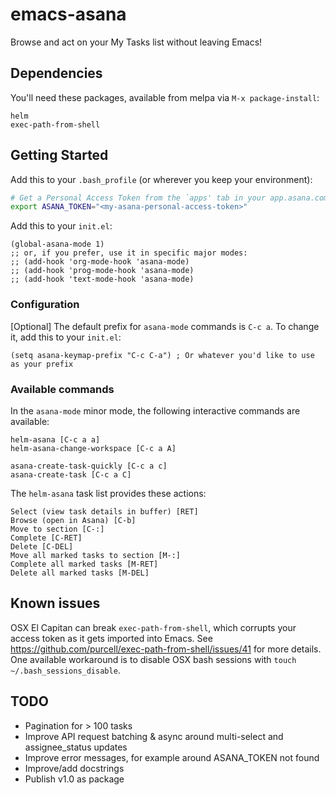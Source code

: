 # emacs-asana

Browse and act on your My Tasks list without leaving Emacs!

## Dependencies

You'll need these packages, available from melpa via `M-x package-install`:
```
helm
exec-path-from-shell
```

## Getting Started

Add this to your `.bash_profile` (or wherever you keep your environment):

```bash
# Get a Personal Access Token from the `apps' tab in your app.asana.com profile settings.
export ASANA_TOKEN="<my-asana-personal-access-token>" 
```

Add this to your `init.el`:
```elisp
(global-asana-mode 1)
;; or, if you prefer, use it in specific major modes:
;; (add-hook 'org-mode-hook 'asana-mode)
;; (add-hook 'prog-mode-hook 'asana-mode)
;; (add-hook 'text-mode-hook 'asana-mode)
```

### Configuration

[Optional] The default prefix for `asana-mode` commands is `C-c a`. To change it, add this to your `init.el`:
```elisp
(setq asana-keymap-prefix "C-c C-a") ; Or whatever you'd like to use as your prefix
```

### Available commands

In the `asana-mode` minor mode, the following interactive commands are available:

```elisp
helm-asana [C-c a a]
helm-asana-change-workspace [C-c a A]

asana-create-task-quickly [C-c a c]
asana-create-task [C-c a C]
```

The `helm-asana` task list provides these actions:
```
Select (view task details in buffer) [RET]
Browse (open in Asana) [C-b]
Move to section [C-:]
Complete [C-RET]
Delete [C-DEL]
Move all marked tasks to section [M-:]
Complete all marked tasks [M-RET]
Delete all marked tasks [M-DEL]
```

## Known issues

OSX El Capitan can break `exec-path-from-shell`, which corrupts your access token as it gets imported into Emacs. See https://github.com/purcell/exec-path-from-shell/issues/41 for more details. One available workaround is to disable OSX bash sessions with `touch ~/.bash_sessions_disable`.

## TODO

- Pagination for > 100 tasks
- Improve API request batching & async around multi-select and assignee_status updates
- Improve error messages, for example around ASANA_TOKEN not found
- Improve/add docstrings
- Publish v1.0 as package
